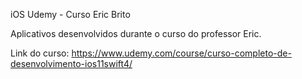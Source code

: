 iOS Udemy - Curso Eric Brito

Aplicativos desenvolvidos durante o curso do professor Eric.

Link do curso: https://www.udemy.com/course/curso-completo-de-desenvolvimento-ios11swift4/
